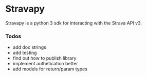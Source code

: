 # Stravapy 
Stravapy is a python 3 sdk for interacting with the Strava API v3.

### Todos
- add doc strings
- add testing
- find out how to publish library
- implement authetication better
- add models for return/param types
